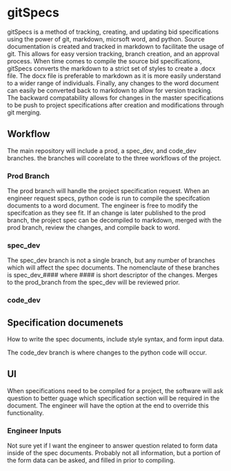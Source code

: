 # gitSpecs

gitSpecs is a method of tracking, creating, and updating bid specifications using the power of git, markdown, micrsoft word, and python. Source documentation is created and tracked in markdown to facilitate the usage of git. This allows for easy version tracking, branch creation, and an approval process. When time comes to compile the source bid specifications, gitSpecs converts the markdown to a strict set of styles to create a .docx file. The docx file is preferable to markdown as it is more easily understand to a wider range of individuals. Finally, any changes to the word document can easily be converted back to markdown to allow for version tracking. The backward compatability allows for changes in the master specifications to be push to project specifications after creation and modifications through git merging. 


## Workflow

The main repository will include a prod, a spec_dev, and code_dev branches. the branches will coorelate to the three workflows of the project.

### Prod Branch

The prod branch will handle the project specification request. When an engineer request specs, python code is run to compile the specifcation documents to a word document. The engineer is free to modify the specifcation as they see fit. If an change is later published to the prod branch, the project spec can be decompiled to markdown, merged with the prod branch, review the changes, and compile back to word.

### spec_dev

The spec_dev branch is not a single branch, but any number of branches which will affect the spec documents. The nomenclaute of these branches is spec_dev_#### where #### is short descriptor of the changes. Merges to the prod_branch from the spec_dev will be reviewed prior.

### code_dev

## Specification documenets

How to write the spec documents, include style syntax, and form input data.

The code_dev branch is where changes to the python code will occur.

## UI

When specifications need to be compiled for a project, the software will ask question to better guage which specification section will be required in the document. The engineer will have the option at the end to override this functionality. 

### Engineer Inputs

Not sure yet if I want the engineer to answer question related to form data inside of the spec documents. Probably not all information, but a portion of the form data can be asked, and filled in prior to compiling.

